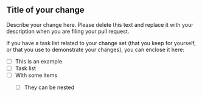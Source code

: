 
## Title of your change

<!-- Your title should be clear and short. For example:
	 Feature: Geolocation
	 Merge: Upstream changes
	 Fix: Image problems

	 Please use one of the prefixes:
	 - "Feature": for new features or enhancements
	 - "Fix": for bug fixes and corrections
	 - "Merge": for upstream or downstream merges
	 - "Nit": for small cosmetic cleanups
	-->

Describe your change here. Please delete this text and replace it with your description
when you are filing your pull request.

If you have a task list related to your change set (that you keep for yourself, or that
you use to demonstrate your changes), you can enclose it here:

- [ ] This is an example
- [ ] Task list
- [ ] With some items
  - [ ] They can be nested


